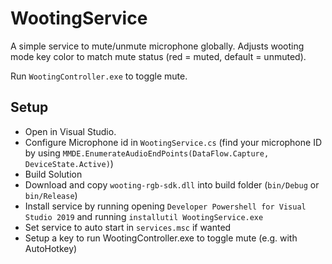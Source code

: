 # WootingService

A simple service to mute/unmute microphone globally. Adjusts wooting mode key color to match mute status (red = muted, default = unmuted).

Run `WootingController.exe` to toggle mute.

## Setup
- Open in Visual Studio.
- Configure Microphone id in `WootingService.cs` (find your microphone ID by using `MMDE.EnumerateAudioEndPoints(DataFlow.Capture, DeviceState.Active)`)
- Build Solution
- Download and copy `wooting-rgb-sdk.dll` into build folder (`bin/Debug` or `bin/Release`)
- Install service by running opening `Developer Powershell for Visual Studio 2019` and running `installutil WootingService.exe`
- Set service to auto start in `services.msc` if wanted
- Setup a key to run WootingController.exe to toggle mute (e.g. with AutoHotkey)

